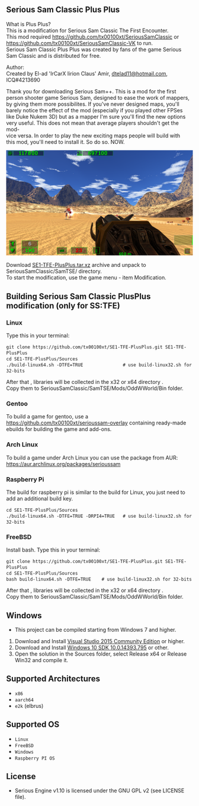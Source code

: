 ## Serious Sam Classic Plus Plus

What is Plus Plus?  
This is a modification for Serious Sam Classic The First Encounter.  
This mod required https://github.com/tx00100xt/SeriousSamClassic or https://github.com/tx00100xt/SeriousSamClassic-VK to run.  
Serious Sam Classic Plus Plus was created by fans of the game Serious Sam Classic and is distributed for free.    

Author:  
Created by El-ad 'IrCarX Iirion Claus' Amir, dtelad11@hotmail.com, ICQ#4213690  

Thank you for downloading Serious Sam++. This is a mod for the first  
person shooter game Serious Sam, designed to ease the work of mappers,  
by giving them more possibilites. If you've never designed maps, you'll  
barely notice the effect of the mod (especially if you played other FPSes  
like Duke Nukem 3D) but as a mapper I'm sure you'll find the new options  
very useful. This does not mean that average players shouldn't get the mod-  
vice versa. In order to play the new exciting maps people will build with  
this mod, you'll need to install it. So do so. NOW.  

![OW1](https://raw.githubusercontent.com/tx00100xt/SE1-TFE-PlusPlus/main/Images/samplusplus.png)


Download [SE1-TFE-PlusPlus.tar.xz] archive and unpack to  SeriousSamClassic/SamTSE/ directory.  
To start the modification, use the game menu - item Modification.

Building Serious Sam Classic PlusPlus modification (only for SS:TFE)
--------------------------------------------------------------------

### Linux

Type this in your terminal:

```
git clone https://github.com/tx00100xt/SE1-TFE-PlusPlus.git SE1-TFE-PlusPlus
cd SE1-TFE-PlusPlus/Sources
./build-linux64.sh -DTFE=TRUE              	# use build-linux32.sh for 32-bits
```
After that , libraries will be collected in the x32 or x64 directory .   
Copy them to SeriousSamClassic/SamTSE/Mods/OddWWorld/Bin folder.

### Gentoo

To build a game for gentoo, use a https://github.com/tx00100xt/serioussam-overlay containing ready-made ebuilds for building the game and add-ons.

### Arch Linux

To build a game under Arch Linux you can use the package from AUR: https://aur.archlinux.org/packages/serioussam

### Raspberry Pi

The build for raspberry pi is similar to the build for Linux, you just need to add an additional build key.

```
cd SE1-TFE-PlusPlus/Sources
./build-linux64.sh -DTFE=TRUE -DRPI4=TRUE	# use build-linux32.sh for 32-bits
```
### FreeBSD

Install bash. 
Type this in your terminal:

```
git clone https://github.com/tx00100xt/SE1-TFE-PlusPlus.git SE1-TFE-PlusPlus
cd SE1-TFE-PlusPlus/Sources
bash build-linux64.sh -DTFE=TRUE	# use build-linux32.sh for 32-bits
```
After that , libraries will be collected in the x32 or x64 directory .   
Copy them to SeriousSamClassic/SamTSE/Mods/OddWWorld/Bin folder.

Windows
-------
* This project can be compiled starting from Windows 7 and higher.

1. Download and Install [Visual Studio 2015 Community Edition] or higher.
2. Download and Install [Windows 10 SDK 10.0.14393.795] or other.
3. Open the solution in the Sources folder, select Release x64 or Release Win32 and compile it.

Supported Architectures
----------------------
* `x86`
* `aarch64`
* `e2k` (elbrus)

Supported OS
-----------
* `Linux`
* `FreeBSD`
* `Windows`
* `Raspberry PI OS`

License
-------

* Serious Engine v1.10 is licensed under the GNU GPL v2 (see LICENSE file).


[SE1-TFE-PlusPlus.tar.xz]: https://drive.google.com/file/d/1cL4xfF0dnAO-rfc2c415n4rAPBNicjqC/view?usp=sharing "Serious Sam Classic PlusPlus Mod"
[Visual Studio 2015 Community Edition]: https://go.microsoft.com/fwlink/?LinkId=615448&clcid=0x409 "Visual Studio 2015 Community Edition"
[Windows 10 SDK 10.0.14393.795]: https://go.microsoft.com/fwlink/p/?LinkId=838916 "Windows 10 SDK 10.0.14393.795"
